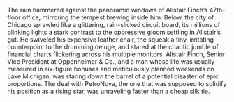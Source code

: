 The rain hammered against the panoramic windows of Alistair Finch’s 47th-floor office, mirroring the tempest brewing inside him.  Below, the city of Chicago sprawled like a glittering, rain-slicked circuit board, its millions of blinking lights a stark contrast to the oppressive gloom settling in Alistair’s gut.  He swiveled his expensive leather chair, the squeak a tiny, irritating counterpoint to the drumming deluge, and stared at the chaotic jumble of financial charts flickering across his multiple monitors.  Alistair Finch, Senior Vice President at Oppenheimer & Co., and a man whose life was usually measured in six-figure bonuses and meticulously planned weekends on Lake Michigan, was staring down the barrel of a potential disaster of epic proportions.  The deal with PetroNova, the one that was supposed to solidify his position as a rising star, was unraveling faster than a cheap silk tie.
